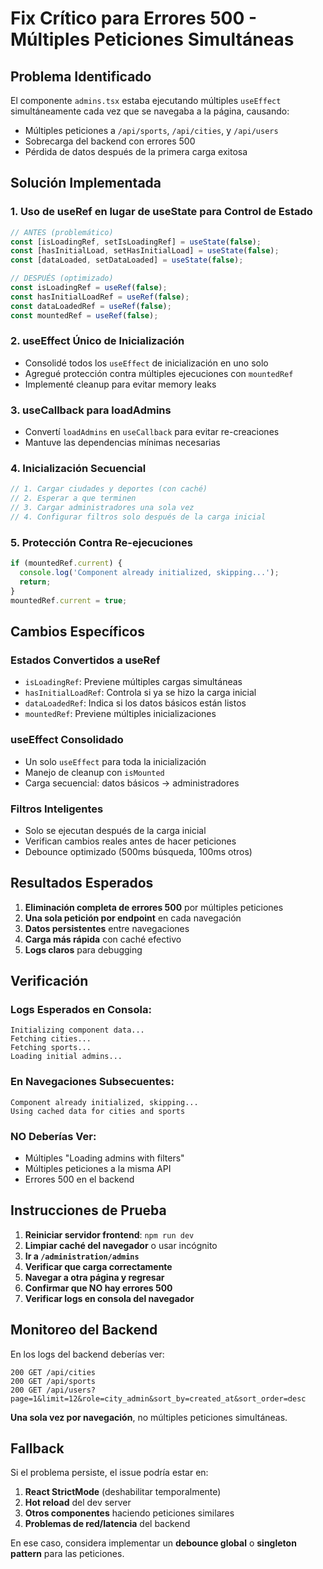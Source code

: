 # Fix Crítico para Errores 500 - Múltiples Peticiones Simultáneas

## Problema Identificado
El componente `admins.tsx` estaba ejecutando múltiples `useEffect` simultáneamente cada vez que se navegaba a la página, causando:
- Múltiples peticiones a `/api/sports`, `/api/cities`, y `/api/users`
- Sobrecarga del backend con errores 500
- Pérdida de datos después de la primera carga exitosa

## Solución Implementada

### 1. **Uso de useRef en lugar de useState para Control de Estado**
```typescript
// ANTES (problemático)
const [isLoadingRef, setIsLoadingRef] = useState(false);
const [hasInitialLoad, setHasInitialLoad] = useState(false);
const [dataLoaded, setDataLoaded] = useState(false);

// DESPUÉS (optimizado)
const isLoadingRef = useRef(false);
const hasInitialLoadRef = useRef(false);
const dataLoadedRef = useRef(false);
const mountedRef = useRef(false);
```

### 2. **useEffect Único de Inicialización**
- Consolidé todos los `useEffect` de inicialización en uno solo
- Agregué protección contra múltiples ejecuciones con `mountedRef`
- Implementé cleanup para evitar memory leaks

### 3. **useCallback para loadAdmins**
- Convertí `loadAdmins` en `useCallback` para evitar re-creaciones
- Mantuve las dependencias mínimas necesarias

### 4. **Inicialización Secuencial**
```typescript
// 1. Cargar ciudades y deportes (con caché)
// 2. Esperar a que terminen
// 3. Cargar administradores una sola vez
// 4. Configurar filtros solo después de la carga inicial
```

### 5. **Protección Contra Re-ejecuciones**
```typescript
if (mountedRef.current) {
  console.log('Component already initialized, skipping...');
  return;
}
mountedRef.current = true;
```

## Cambios Específicos

### Estados Convertidos a useRef
- `isLoadingRef`: Previene múltiples cargas simultáneas
- `hasInitialLoadRef`: Controla si ya se hizo la carga inicial
- `dataLoadedRef`: Indica si los datos básicos están listos
- `mountedRef`: Previene múltiples inicializaciones

### useEffect Consolidado
- Un solo `useEffect` para toda la inicialización
- Manejo de cleanup con `isMounted`
- Carga secuencial: datos básicos → administradores

### Filtros Inteligentes
- Solo se ejecutan después de la carga inicial
- Verifican cambios reales antes de hacer peticiones
- Debounce optimizado (500ms búsqueda, 100ms otros)

## Resultados Esperados

1. **Eliminación completa de errores 500** por múltiples peticiones
2. **Una sola petición por endpoint** en cada navegación
3. **Datos persistentes** entre navegaciones
4. **Carga más rápida** con caché efectivo
5. **Logs claros** para debugging

## Verificación

### Logs Esperados en Consola:
```
Initializing component data...
Fetching cities...
Fetching sports...  
Loading initial admins...
```

### En Navegaciones Subsecuentes:
```
Component already initialized, skipping...
Using cached data for cities and sports
```

### NO Deberías Ver:
- Múltiples "Loading admins with filters"
- Múltiples peticiones a la misma API
- Errores 500 en el backend

## Instrucciones de Prueba

1. **Reiniciar servidor frontend**: `npm run dev`
2. **Limpiar caché del navegador** o usar incógnito
3. **Ir a `/administration/admins`**
4. **Verificar que carga correctamente**
5. **Navegar a otra página y regresar**
6. **Confirmar que NO hay errores 500**
7. **Verificar logs en consola del navegador**

## Monitoreo del Backend

En los logs del backend deberías ver:
```
200 GET /api/cities
200 GET /api/sports  
200 GET /api/users?page=1&limit=12&role=city_admin&sort_by=created_at&sort_order=desc
```

**Una sola vez por navegación**, no múltiples peticiones simultáneas.

## Fallback

Si el problema persiste, el issue podría estar en:
1. **React StrictMode** (deshabilitar temporalmente)
2. **Hot reload** del dev server
3. **Otros componentes** haciendo peticiones similares
4. **Problemas de red/latencia** del backend

En ese caso, considera implementar un **debounce global** o **singleton pattern** para las peticiones.